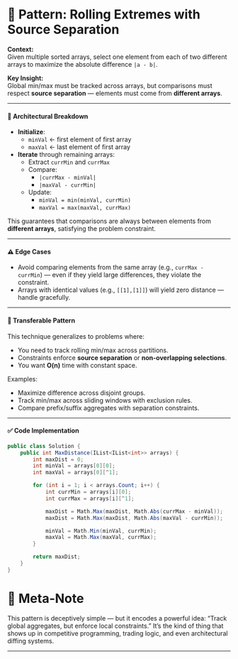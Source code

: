 # 🧩 Pattern: Rolling Extremes with Source Separation

**Context:**  
Given multiple sorted arrays, select one element from each of two different arrays to maximize the absolute difference `|a - b|`.

**Key Insight:**  
Global min/max must be tracked across arrays, but comparisons must respect **source separation** — elements must come from **different arrays**.

---

#### 🧠 Architectural Breakdown

- **Initialize**:
  - `minVal` ← first element of first array
  - `maxVal` ← last element of first array
- **Iterate** through remaining arrays:
  - Extract `currMin` and `currMax`
  - Compare:
    - `|currMax - minVal|`
    - `|maxVal - currMin|`
  - Update:
    - `minVal = min(minVal, currMin)`
    - `maxVal = max(maxVal, currMax)`

This guarantees that comparisons are always between elements from **different arrays**, satisfying the problem constraint.

---

#### ⚠️ Edge Cases

- Avoid comparing elements from the same array (e.g., `currMax - currMin`) — even if they yield large differences, they violate the constraint.
- Arrays with identical values (e.g., `[[1],[1]]`) will yield zero distance — handle gracefully.

---

#### 🧩 Transferable Pattern

This technique generalizes to problems where:
- You need to track rolling min/max across partitions.
- Constraints enforce **source separation** or **non-overlapping selections**.
- You want **O(n)** time with constant space.

Examples:
- Maximize difference across disjoint groups.
- Track min/max across sliding windows with exclusion rules.
- Compare prefix/suffix aggregates with separation constraints.

---

#### ✅ Code Implementation

```csharp
public class Solution {
    public int MaxDistance(IList<IList<int>> arrays) {
        int maxDist = 0;
        int minVal = arrays[0][0];
        int maxVal = arrays[0][^1];

        for (int i = 1; i < arrays.Count; i++) {
            int currMin = arrays[i][0];
            int currMax = arrays[i][^1];

            maxDist = Math.Max(maxDist, Math.Abs(currMax - minVal));
            maxDist = Math.Max(maxDist, Math.Abs(maxVal - currMin));

            minVal = Math.Min(minVal, currMin);
            maxVal = Math.Max(maxVal, currMax);
        }

        return maxDist;
    }
}
```

# 🧠 Meta-Note
This pattern is deceptively simple — but it encodes a powerful idea: 
“Track global aggregates, but enforce local constraints.” 
It’s the kind of thing that shows up in competitive programming, 
trading logic, and even architectural diffing systems.

---
